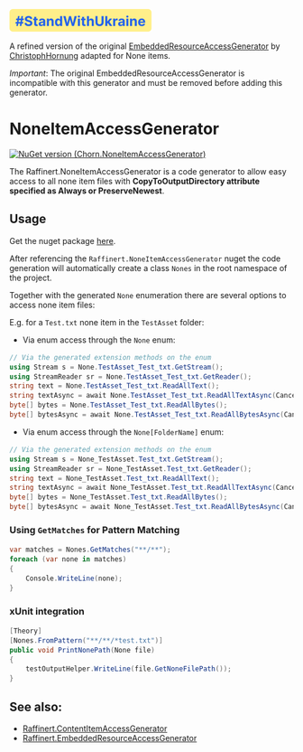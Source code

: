 [![StandWithUkraine](https://raw.githubusercontent.com/vshymanskyy/StandWithUkraine/main/badges/StandWithUkraine.svg)](https://github.com/vshymanskyy/StandWithUkraine/blob/main/docs/README.md)

A refined version of the original [EmbeddedResourceAccessGenerator](https://github.com/ChristophHornung/EmbeddedResourceGenerator) by [ChristophHornung](https://github.com/ChristophHornung) adapted for None items.

*Important*: The original EmbeddedResourceAccessGenerator is incompatible with this generator and must be removed before adding this generator.

# NoneItemAccessGenerator
[![NuGet version (Chorn.NoneItemAccessGenerator)](https://img.shields.io/nuget/v/Raffinert.NoneItemAccessGenerator.svg?style=flat-square)](https://www.nuget.org/packages/Raffinert.NoneItemAccessGenerator/)

The Raffinert.NoneItemAccessGenerator is a code generator to allow easy access to all
none item files with **CopyToOutputDirectory attribute specified as Always or PreserveNewest**.

## Usage
Get the nuget package [here](https://www.nuget.org/packages/Raffinert.NoneItemAccessGenerator).

After referencing the `Raffinert.NoneItemAccessGenerator` nuget the code generation will
automatically create a class `Nones` in the root namespace of the project.

Together with the generated `None` enumeration there are several options to access
none item files:

E.g. for a `Test.txt` none item in the `TestAsset` folder:

- Via enum access through the `None` enum:

```csharp
// Via the generated extension methods on the enum
using Stream s = None.TestAsset_Test_txt.GetStream();
using StreamReader sr = None.TestAsset_Test_txt.GetReader();
string text = None.TestAsset_Test_txt.ReadAllText();
string textAsync = await None.TestAsset_Test_txt.ReadAllTextAsync(CancellationToken.None);
byte[] bytes = None.TestAsset_Test_txt.ReadAllBytes();
byte[] bytesAsync = await None.TestAsset_Test_txt.ReadAllBytesAsync(CancellationToken.None);
```

- Via enum access through the `None[FolderName]` enum:

```csharp
// Via the generated extension methods on the enum
using Stream s = None_TestAsset.Test_txt.GetStream();
using StreamReader sr = None_TestAsset.Test_txt.GetReader();
string text = None_TestAsset.Test_txt.ReadAllText();
string textAsync = await None_TestAsset.Test_txt.ReadAllTextAsync(CancellationToken.None);
byte[] bytes = None_TestAsset.Test_txt.ReadAllBytes();
byte[] bytesAsync = await None_TestAsset.Test_txt.ReadAllBytesAsync(CancellationToken.None);
```

### Using `GetMatches` for Pattern Matching

```csharp
var matches = Nones.GetMatches("**/**");
foreach (var none in matches)
{
    Console.WriteLine(none);
}
```


### xUnit integration

```csharp
[Theory]
[Nones.FromPattern("**/**/*test.txt")]
public void PrintNonePath(None file)
{
    testOutputHelper.WriteLine(file.GetNoneFilePath());
}
```

## See also:

* [Raffinert.ContentItemAccessGenerator](https://www.nuget.org/packages/Raffinert.ContentItemAccessGenerator)
* [Raffinert.EmbeddedResourceAccessGenerator](https://www.nuget.org/packages/Raffinert.EmbeddedResourceAccessGenerator)
